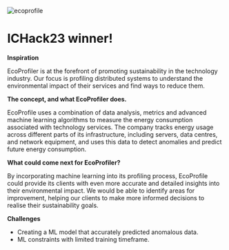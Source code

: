 ![ecoprofile](https://user-images.githubusercontent.com/37454706/216800766-06749170-57b7-490f-b043-808531dd3836.png)

# ICHack23 winner!

**Inspiration** 

EcoProfiler is at the forefront of promoting sustainability in the technology industry. Our focus is profiling distributed systems to understand the environmental impact of their services and find ways to reduce them.

**The concept, and what EcoProfiler does.**

EcoProfile uses a combination of data analysis, metrics and advanced machine learning algorithms to measure the energy consumption associated with technology services. The company tracks energy usage across different parts of its infrastructure, including servers, data centres, and network equipment, and uses this data to detect anomalies and predict future energy consumption.

**What could come next for EcoProfiler?**

By incorporating machine learning into its profiling process, EcoProfile could provide its clients with even more accurate and detailed insights into their environmental impact. We would be able to identify areas for improvement, helping our clients to make more informed decisions to realise their sustainability goals.

**Challenges** 

- Creating a ML model that accurately predicted anomalous data.
- ML constraints with limited training timeframe.
